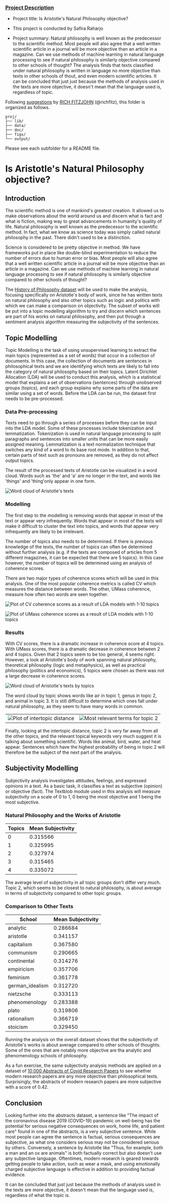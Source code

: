 
### [Project Description](doc/)

+ Project title: Is Aristotle's Natural Philosophy objective?
+ This project is conducted by Safira Raharjo

+ Project summary: Natural philosophy is well known as the predecessor to the scientific method. Most people will also agree that a well written scientific article in a journal will be more objective than an article in a magazine. Can we use methods of machine learning in natural language processing to see if natural philosophy is similarly objective compared to other schools of thought? The analysis finds that texts classified under natural philosophy is written in language no more objective than texts in other schools of thout, and even modern scientific articles. It can be concluded that just just because the methods of analysis used in the texts are more objective, it doesn't mean that the language used is, regardless of topic.

Following [suggestions](http://nicercode.github.io/blog/2013-04-05-projects/) by [RICH FITZJOHN](http://nicercode.github.io/about/#Team) (@richfitz), this folder is organized as follows.

```
proj/
├── lib/
├── data/
├── doc/
├── figs/
└── output/
```

Please see each subfolder for a README file.

# Is Aristotle's Natural Philosophy objective?

## Introduction
The scientific method is one of mankind's greatest creation. It allowed us to make observations about the world around us and discern what is fact and what is fiction, making way to great advancements in humanity's quality of life. Natural philosophy is well known as the predecessor to the scientific method. In fact, what we know as science today was simply called natural philosophy in the past. There didn't used to be a distinction.

Science is considered to be pretty objective in method. We have frameworks put in place like double-blind experimentation to reduce the number of errors due to human error or bias. Most people will also agree that a well written scientific article in a journal will be more objective than an article in a magazine. Can we use methods of machine learning in natural language processing to see if natural philosophy is similarly objective compared to other schools of thought?

The [History of Philosophy dataset](https://www.kaggle.com/datasets/kouroshalizadeh/history-of-philosophy) will be used to make the analysis, focusing specifically on Aristotle's body of work, since he has written texts on natural philosophy and also other topics such as logic and politics with which we can make a comparison on objectivity. The subset of works will be put into a topic modelling algorithm to try and discern which sentences are part of his works on natural philosophy, and then put through a sentiment analysis algorithm measuring the subjectivity of the sentences.

## Topic Modelling
Topic Modelling is the task of using unsupervised learning to extract the main topics (represented as a set of words) that occur in a collection of documents. In this case, the collection of documents are sentences in philosophical texts and we are identifying which texts are likely to fall into the category of natural philosophy based on their topics. Latent Dirichlet Allocation (LDA) will be used to conduct this analysis, which is a statistical model that explains a set of observations (sentences) through unobserved groups (topics), and each group explains why some parts of the data are similar using a set of words. Before the LDA can be run, the dataset first needs to be pre-processed.

### Data Pre-processing
Texts need to go through a series of processes before they can be input into the LDA model. Some of these processes include tokenization and lemmatization. Tokenization is used in natural language processing to split paragraphs and sentences into smaller units that can be more easily assigned meaning. Lemmatization is a text normalization technique that switches any kind of a word to its base root mode. In addition to that, certain parts of text such as pronouns are removed, as they do not affect output topics.

The result of the processed texts of Aristotle can be visualized in a word cloud. Words such as 'the' and 'a' are no longer in the text, and words like 'things' and 'thing'only appear in one form.

![Word cloud of Aristotle's texts](https://github.com/TZstatsADS/ads-spring2023-project1-safiraharjo/blob/main/figs/aristotle_wc.png?raw=true)

### Modelling
The first step to the modelling is removing words that appear in most of the text or appear very infrequently. Words that appear in most of the texts will make it difficult to cluster the text into topics, and words that appear very infrequently are likely to be irrelevant.

The number of topics also needs to be determined. If there is previous knowledge of the texts, the number of topics can often be determined without further analysis (e.g. if the texts are composed of articles from 5 different magazines, it can be expected that there are 5 topics). In this case however, the number of topics will be determined using an analysis of coherence scores.

There are two major types of coherence scores which will be used in this analysis. One of the most popular coherence metrics is called CV which measures the distance between words. The other, UMass coherence, measure how often two words are seen together.

![Plot of CV coherence scores as a result of LDA models with 1-10 topics](https://github.com/TZstatsADS/ads-spring2023-project1-safiraharjo/blob/main/figs/c_v_score_fig.png?raw=true)

![Plot of UMass coherence scores as a result of LDA models with 1-10 topics](https://github.com/TZstatsADS/ads-spring2023-project1-safiraharjo/blob/main/figs/u_mass_score_fig.png?raw=true)

### Results
With CV scores, there is a dramatic increase in coherence score at 4 topics. With UMass scores, there is a dramatic decrease in coherence between 2 and 4 topics. Given that 2 topics seem to be too general, 4 seems right. However, a look at Aristotle's body of work spanning natural philosophy, theoretical philosophy (logic and metaphysics), as well as practical philosophy (politics and economics), 5 topics were chosen as there was not a large decrease in coherence scores.

![Word cloud of Aristotle's texts by topics](https://github.com/TZstatsADS/ads-spring2023-project1-safiraharjo/blob/main/figs/topic_wc.png?raw=true)

The word cloud by topic shows words like air in topic 1, genus in topic 2, and animal in topic 3. It is still difficult to determine which ones fall under natural philosophy, as they seem to have many words in common.

|  |  |
|--|--|
| ![Plot of intertopic distance](https://github.com/TZstatsADS/ads-spring2023-project1-safiraharjo/blob/main/figs/pyLDAvis1.png?raw=true) | ![Most relevant terms for topic 2](https://github.com/TZstatsADS/ads-spring2023-project1-safiraharjo/blob/main/figs/pyLDAvis2.png?raw=true) |


Finally, looking at the intertopic distance, topic 2 is very far away from all the other topics, and the relevant topical keywords very much suggest it is talking about something scientific. Words like animal, bird, water, and heat appear. Sentences which have the highest probability of being in topic 2 will therefore be the subject of the next part of the analysis.

## Subjectivity Modelling
Subjectivity analysis investigates attitudes, feelings, and expressed opinions in a text. As a basic task, it classifies a text as subjective (opinion) or objective (fact). The Textblob module used in this analysis will measure subjectivity on a scale of 0 to 1, 0 being the most objective and 1 being the most subjective.

### Natural Philosophy and the Works of Aristotle
| Topics | Mean Subjectivity |
|--|--|
| 0 | 0.315566 |
| 1 | 0.325995 |
| 2 | 0.327974 |
| 3 | 0.315465 |
| 4 | 0.335072 |

The average level of subjectivity in all topic groups don't differ very much. Topic 2, which seems to be closest to natural philosophy, is about average in terms of subjectivity compared to other topic groups.

### Comparison to Other Texts

| School | Mean Subjectivity |
|--|--|
| analytic | 0.286684 |
| aristotle | 0.341157 |
| capitalism | 0.367580 |
| communism | 0.290665 |
| continental | 0.314276 |
| empiricism | 0.357706 |
| feminism | 0.361778 |
| german_idealism | 0.312720 |
| nietzsche | 0.333113 |
| phenomenology | 0.283388 |
| plato | 0.319806 |
| rationalism | 0.366719 |
| stoicism | 0.329450 |

Running the analysis on the overall dataset shows that the subjectivity of Aristotle's works is about average compared to other schools of thoughts. Some of the ones that are notably more objective are tha analytic and phenomenology schools of philosophy.

As a fun exercise, the same subjectivity analysis methods are applied on a dataset of [10,000 Abstracts of Covid Research Papers](https://www.kaggle.com/datasets/anandhuh/covid-abstracts) to see whether modern research papers are any more objective than philosophical texts. Surprisingly, the abstracts of modern research papers are more subjective with a score of 0.42.

## Conclusion

Looking further into the abstracts dataset, a sentence like "The impact of the coronavirus disease 2019 (COVID-19) pandemic on well-being has the potential for serious negative consequences on work, home life, and patient care" found in one of the abstracts, is a very subjective sentence. While most people can agree the sentence is factual, serious consequences are subjective, as what one considers serious may not be considered serious by others. Conversely, a sentence by Aristotle like "Thus, for example, both a man and an ox are animals" is both factually correct but also doesn't use any subjective language. Oftentimes, modern research is geared towards getting people to take action, such as wear a mask, and using emotionally charged subjective language is effective in addition to providing factual evidence.

It can be concluded that just just because the methods of analysis used in the texts are more objective, it doesn't mean that the language used is, regardless of what the topic is.
